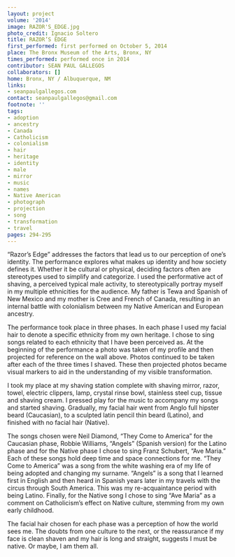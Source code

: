 ```yaml
---
layout: project
volume: '2014'
image: RAZOR'S_EDGE.jpg
photo_credit: Ignacio Soltero
title: RAZOR’S EDGE
first_performed: first performed on October 5, 2014
place: The Bronx Museum of the Arts, Bronx, NY
times_performed: performed once in 2014
contributor: SEAN PAUL GALLEGOS
collaborators: []
home: Bronx, NY / Albuquerque, NM
links:
- seanpaulgallegos.com
contact: seanpaulgallegos@gmail.com
footnote: ''
tags:
- adoption
- ancestry
- Canada
- Catholicism
- colonialism
- hair
- heritage
- identity
- male
- mirror
- music
- names
- Native American
- photograph
- projection
- song
- transformation
- travel
pages: 294-295
---
```


“Razor’s Edge” addresses the factors that lead us to our perception of one’s identity. The performance explores what makes up identity and how society defines it. Whether it be cultural or physical, deciding factors often are stereotypes used to simplify and categorize. I used the performative act of shaving, a perceived typical male activity, to stereotypically portray myself in my multiple ethnicities for the audience. My father is Tewa and Spanish of New Mexico and my mother is Cree and French of Canada, resulting in an internal battle with colonialism between my Native American and European ancestry.

The performance took place in three phases. In each phase I used my facial hair to denote a specific ethnicity from my own heritage. I chose to sing songs related to each ethnicity that I have been perceived as. At the beginning of the performance a photo was taken of my profile and then projected for reference on the wall above. Photos continued to be taken after each of the three times I shaved. These then projected photos became visual markers to aid in the understanding of my visible transformation.

I took my place at my shaving station complete with shaving mirror, razor, towel, electric clippers, lamp, crystal rinse bowl, stainless steel cup, tissue and shaving cream. I pressed play for the music to accompany my songs and started shaving. Gradually, my facial hair went from Anglo full hipster beard (Caucasian), to a sculpted latin pencil thin beard (Latino), and finished with no facial hair (Native).

The songs chosen were Neil Diamond, “They Come to America” for the Caucasian phase, Robbie Williams, “Angels” (Spanish version) for the Latino phase and for the Native phase I chose to sing Franz Schubert, “Ave Maria.”  Each of these songs hold deep time and space connections for me. “They Come to America” was a song from the white washing era of my life of being adopted and changing my surname. “Angels” is a song that I learned first in English and then heard in Spanish years later in my travels with the circus through South America. This was my re-acquaintance period with being Latino. Finally, for the Native song I chose to sing “Ave Maria” as a comment on Catholicism’s effect on Native culture, stemming from my own early childhood.

The facial hair chosen for each phase was a perception of how the world sees me. The doubts from one culture to the next, or the reassurance if my face is clean shaven and my hair is long and straight, suggests I must be native. Or maybe, I am them all.
